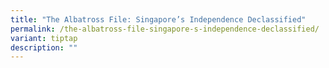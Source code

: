 ```yaml
---
title: "The Albatross File: Singapore’s Independence Declassified"
permalink: /the-albatross-file-singapore-s-independence-declassified/
variant: tiptap
description: ""
---
```

